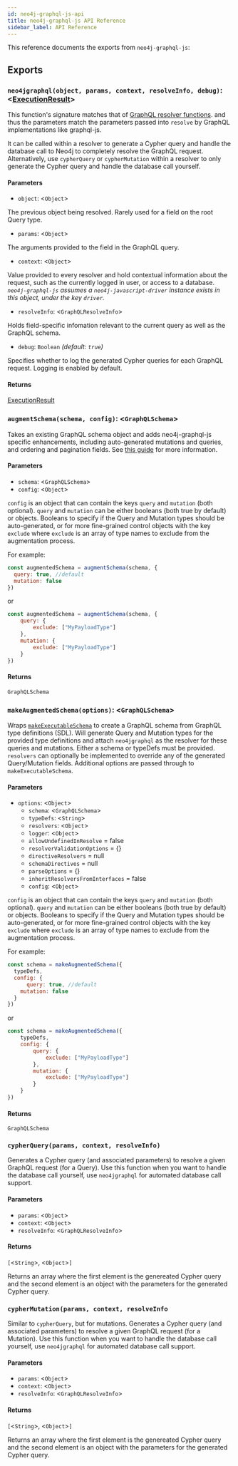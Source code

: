 ```yaml
---
id: neo4j-graphql-js-api
title: neo4j-graphql-js API Reference
sidebar_label: API Reference
---
```


This reference documents the exports from `neo4j-graphql-js`:

## Exports

### `neo4jgraphql(object, params, context, resolveInfo, debug)`: <[ExecutionResult](https://graphql.org/graphql-js/execution/#execute)>

This function's signature matches that of [GraphQL resolver functions](https://graphql.org/learn/execution/#root-fields-resolvers). and thus the parameters match the parameters passed into `resolve` by GraphQL implementations like graphql-js.

It can be called within a resolver to generate a Cypher query and handle the database call to Neo4j to completely resolve the GraphQL request. Alternatively, use `cypherQuery` or `cypherMutation` within a resolver to only generate the Cypher query and handle the database call yourself.

#### Parameters

* `object`: <`Object`>

The previous object being resolved. Rarely used for a field on the root Query type.

* `params`: <`Object`>

The arguments provided to the field in the GraphQL query.

* `context`: <`Object`>

Value provided to every resolver and hold contextual information about the request, such as the currently logged in user, or access to a database. *`neo4j-graphql-js` assumes a `neo4j-javascript-driver` instance exists in this object, under the key `driver`.*

* `resolveInfo`: <`GraphQLResolveInfo`>

Holds field-specific infomation relevant to the current query as well as the GraphQL schema. 

* `debug`: `Boolean` *(default: `true`)*

Specifies whether to log the generated Cypher queries for each GraphQL request. Logging is enabled by default.

#### Returns

[ExecutionResult](https://graphql.org/graphql-js/execution/#execute)


### `augmentSchema(schema, config)`: <`GraphQLSchema`>

Takes an existing GraphQL schema object and adds neo4j-graphql-js specific enhancements, including auto-generated mutations and queries, and ordering and pagination fields. See [this guide](neo4j-graphql-js.md) for more information.

#### Parameters

* `schema`: <`GraphQLSchema`>
* `config`: <`Object`>

`config` is an object that can contain the keys `query` and `mutation` (both optional). `query` and `mutation` can be either booleans (both true by default) or objects. Booleans to specify if the Query and Mutation types should be auto-generated, or for more fine-grained control objects with the key `exclude` where `exclude` is an array of type names to exclude from the augmentation process.

For example:

```javascript
const augmentedSchema = augmentSchema(schema, {
  query: true, //default
  mutation: false
})
```

or

```javascript
const augmentedSchema = augmentSchema(schema, {
    query: {
        exclude: ["MyPayloadType"]
    },
    mutation: {
        exclude: ["MyPayloadType"]
    }
})
```

#### Returns

`GraphQLSchema`

### `makeAugmentedSchema(options)`: <`GraphQLSchema`>

Wraps [`makeExecutableSchema`](https://www.apollographql.com/docs/apollo-server/api/apollo-server.html#makeExecutableSchema) to create a GraphQL schema from GraphQL type definitions (SDL). Will generate Query and Mutation types for the provided type definitions and attach `neo4jgraphql` as the resolver for these queries and mutations. Either a schema or typeDefs must be provided. `resolvers` can optionally be implemented to override any of the generated Query/Mutation fields. Additional options are passed through to `makeExecutableSchema`.

#### Parameters

* `options`: <`Object`>
    * `schema`: <`GraphQLSchema`>
    * `typeDefs`: <`String`>
    * `resolvers`: <`Object`>
    * `logger`: <`Object`>
    * `allowUndefinedInResolve` = false
    * `resolverValidationOptions` = {}
    * `directiveResolvers` = null
    * `schemaDirectives` = null
    * `parseOptions` = {}
    * `inheritResolversFromInterfaces` = false
    * `config`: <`Object`>

`config` is an object that can contain the keys `query` and `mutation` (both optional). `query` and `mutation` can be either booleans (both true by default) or objects. Booleans to specify if the Query and Mutation types should be auto-generated, or for more fine-grained control objects with the key `exclude` where `exclude` is an array of type names to exclude from the augmentation process.

For example:

```javascript
const schema = makeAugmentedSchema({
  typeDefs,
  config: {
      query: true, //default
    mutation: false
  }
})
```

or

```javascript
const schema = makeAugmentedSchema({
    typeDefs,
    config: {
        query: {
            exclude: ["MyPayloadType"]
        },
        mutation: {
            exclude: ["MyPayloadType"]
        }
    }
})
```

#### Returns

`GraphQLSchema`

### `cypherQuery(params, context, resolveInfo)`

Generates a Cypher query (and associated parameters) to resolve a given GraphQL request (for a Query). Use this function when you want to handle the database call yourself, use `neo4jgraphql` for automated database call support.

#### Parameters

* `params`: <`Object`>
* `context`: <`Object`>
* `resolveInfo`: <`GraphQLResolveInfo`>

#### Returns

`[`<`String`>, <`Object`>`]`

Returns an array where the first element is the genereated Cypher query and the second element is an object with the parameters for the generated Cypher query.

### `cypherMutation(params, context, resolveInfo`

Similar to `cypherQuery`, but for mutations. Generates a Cypher query (and associated parameters) to resolve a given GraphQL request (for a Mutation). Use this function when you want to handle the database call yourself, use `neo4jgraphql` for automated database call support.

#### Parameters

* `params`: <`Object`>
* `context`: <`Object`>
* `resolveInfo`: <`GraphQLResolveInfo`>

#### Returns

`[`<`String`>, <`Object`>`]`

Returns an array where the first element is the genereated Cypher query and the second element is an object with the parameters for the generated Cypher query.